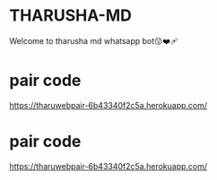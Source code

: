 # THARUSHA-MD
Welcome to tharusha md whatsapp bot😗❤️‍🩹

# pair code

https://tharuwebpair-6b43340f2c5a.herokuapp.com/

# pair code

https://tharuwebpair-6b43340f2c5a.herokuapp.com/

